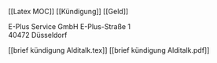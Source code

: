 [[Latex MOC]]
[[Kündigung]] [[Geld]]

E-Plus Service GmbH
E-Plus-Straße 1  
40472 Düsseldorf

[[brief kündigung Alditalk.tex]]
[[brief kündigung Alditalk.pdf]]